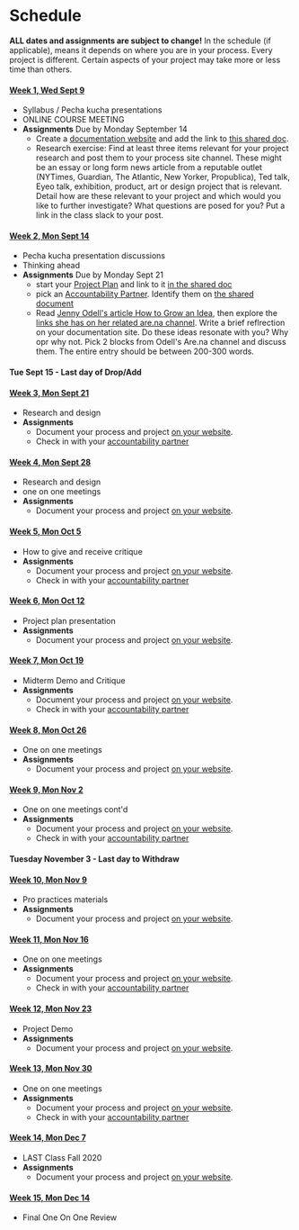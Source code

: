 # Schedule

**ALL dates and assignments are subject to change!** In the schedule (if applicable), means it depends on where you are in your process. Every project is different. Certain aspects of your project may take more or less time than others.


#### [Week 1, Wed Sept 9](/week1/index.md)
* Syllabus / Pecha kucha presentations 
* ONLINE COURSE MEETING
* **Assignments** Due by Monday September 14
  * Create a [documentation website](website.md) and add the link to [this shared doc](https://docs.google.com/document/d/1mKKHRFi-W3GdVgWUSxoPL---7qcGSEt6qx7Z2y-83T4/edit?usp=sharing).
  * Research exercise: Find at least three items relevant for your project research and post them to your process site channel. These might be an essay or long form news article from a reputable outlet (NYTimes, Guardian, The Atlantic, New Yorker, Propublica), Ted talk, Eyeo talk, exhibition, product, art or design project that is relevant. Detail how are these relevant to your project and which would you like to further investigate? What questions are posed for you? Put a link in the class slack to your post.

#### [Week 2, Mon Sept 14](/week2/index.md)
* Pecha kucha presentation discussions
* Thinking ahead
* **Assignments** Due by Monday Sept 21
  * start your [Project Plan](plan.md) and link to it [in the shared doc](https://docs.google.com/document/d/1mKKHRFi-W3GdVgWUSxoPL---7qcGSEt6qx7Z2y-83T4/edit?usp=sharing)
  * pick an [Accountability Partner](../accountability_partner.md). Identify them on [the shared document](https://docs.google.com/document/d/1mKKHRFi-W3GdVgWUSxoPL---7qcGSEt6qx7Z2y-83T4/edit?usp=sharing)
  * Read [Jenny Odell's article How to Grow an Idea](https://thecreativeindependent.com/people/jenny-odell-how-to-grow-an-idea/), then explore the [links she has on her related are.na channel](https://www.are.na/the-creative-independent-1522276020/how-to-grow-an-idea). Write a brief reflrection on your documentation site. Do these ideas resonate with you? Why opr why not. Pick 2 blocks from Odell's Are.na channel and discuss them. The entire entry should be between 200-300 words.

#### Tue Sept 15 - Last day of Drop/Add

#### [Week 3, Mon Sept 21](/week3/index.md) 
* Research and design
* **Assignments**
  * Document your process and project [on your website](website.md).
  * Check in with your [accountability partner](accountability_partner.md)

#### [Week 4, Mon Sept 28](/week4/index.md) 
* Research and design 
* one on one meetings
* **Assignments**
  * Document your process and project [on your website](website.md).
  
#### [Week 5, Mon Oct 5](/week5/index.md) 
* How to give and receive critique
* **Assignments**
  * Document your process and project [on your website](website.md).
  * Check in with your [accountability partner](accountability_partner.md)
  
#### [Week 6, Mon Oct 12](/week6/index.md) 
* Project plan presentation
* **Assignments**
  * Document your process and project [on your website](website.md).
  
#### [Week 7, Mon Oct 19](/week7/index.md) 
* Midterm Demo and Critique
* **Assignments**
  * Document your process and project [on your website](website.md).
  * Check in with your [accountability partner](accountability_partner.md)
  
#### [Week 8, Mon Oct 26](/week8/index.md) 
* One on one meetings
* **Assignments**
  * Document your process and project [on your website](website.md).
  
#### [Week 9, Mon Nov 2](#) 
* One on one meetings cont'd
* **Assignments**
  * Document your process and project [on your website](website.md).
  * Check in with your [accountability partner](accountability_partner.md)
  
#### Tuesday November 3 - Last day to Withdraw

#### [Week 10, Mon Nov 9](#) 
* Pro practices materials
* **Assignments**
  * Document your process and project [on your website](website.md).
  
#### [Week 11, Mon Nov 16](#) 
* One on one meetings
* **Assignments**
  * Document your process and project [on your website](website.md).
  * Check in with your [accountability partner](accountability_partner.md)
  
#### [Week 12, Mon Nov 23](#) 
* Project Demo
* **Assignments**
  * Document your process and project [on your website](website.md).
  
#### [Week 13, Mon Nov 30](#) 
* One on one meetings
* **Assignments**
  * Document your process and project [on your website](website.md).
  * Check in with your [accountability partner](accountability_partner.md)
  
#### [Week 14, Mon Dec 7](#)
* LAST Class Fall 2020
* **Assignments**
  * Document your process and project [on your website](website.md).

#### [Week 15, Mon Dec 14](#)
* Final One On One Review
